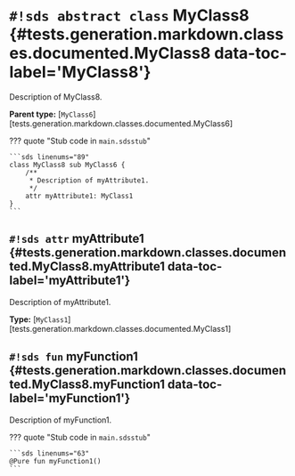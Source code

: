 # `#!sds abstract class` MyClass8 {#tests.generation.markdown.classes.documented.MyClass8 data-toc-label='MyClass8'}

Description of MyClass8.

**Parent type:** [`MyClass6`][tests.generation.markdown.classes.documented.MyClass6]

??? quote "Stub code in `main.sdsstub`"

    ```sds linenums="89"
    class MyClass8 sub MyClass6 {
        /**
         * Description of myAttribute1.
         */
        attr myAttribute1: MyClass1
    }
    ```

## `#!sds attr` myAttribute1 {#tests.generation.markdown.classes.documented.MyClass8.myAttribute1 data-toc-label='myAttribute1'}

Description of myAttribute1.

**Type:** [`MyClass1`][tests.generation.markdown.classes.documented.MyClass1]

## `#!sds fun` myFunction1 {#tests.generation.markdown.classes.documented.MyClass8.myFunction1 data-toc-label='myFunction1'}

Description of myFunction1.

??? quote "Stub code in `main.sdsstub`"

    ```sds linenums="63"
    @Pure fun myFunction1()
    ```
